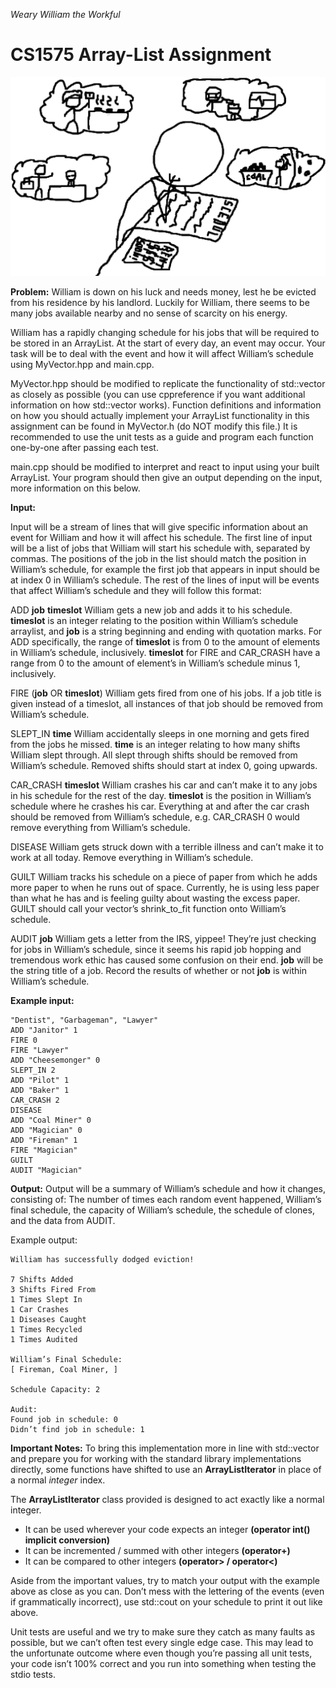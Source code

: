 _Weary William the Workful_
# CS1575 Array-List Assignment

![](workful-willy.png)

**Problem:**
William is down on his luck and needs money, lest he be evicted from his residence by his landlord. Luckily for William, there seems to be many jobs available nearby and no sense of scarcity on his energy. 

William has a rapidly changing schedule for his jobs that will be required to be stored in an ArrayList. At the start of every day, an event may occur. Your task will be to deal with the event and how it will affect William’s schedule using MyVector.hpp and main.cpp.

MyVector.hpp should be modified to replicate the functionality of std::vector as closely as possible (you can use cppreference if you want additional information on how std::vector works). Function definitions and information on how you should actually implement your ArrayList functionality in this assignment can be found in MyVector.h (do NOT modify this file.) It is recommended to use the unit tests as a guide and program each function one-by-one after passing each test.

main.cpp should be modified to interpret and react to input using your built ArrayList. Your program should then give an output depending on the input, more information on this below.

**Input:**

Input will be a stream of lines that will give specific information about an event for William and how it will affect his schedule. 
The first line of input will be a list of jobs that William will start his schedule with, separated by commas. The positions of the job in the list should match the position in William’s schedule, for example the first job that appears in input should be at index 0 in William’s schedule. The rest of the lines of input will be events that affect William’s schedule and they will follow this format:

ADD **job** **timeslot** 
William gets a new job and adds it to his schedule. 
**timeslot** is an integer relating to the position within William’s schedule arraylist, and **job** is a string beginning and ending with quotation marks.  For ADD specifically, the range of **timeslot** is from 0 to the amount of elements in William’s schedule, inclusively. **timeslot** for FIRE and CAR_CRASH have a range from 0 to the amount of element’s in William’s schedule minus 1, inclusively.

FIRE (**job** OR **timeslot**) 
William gets fired from one of his jobs. 
If a job title is given instead of a timeslot, all instances of that job should be removed from William’s schedule.

SLEPT_IN **time** 
William accidentally sleeps in one morning and gets fired from the jobs he missed.
**time** is an integer relating to how many shifts William slept through. All slept through shifts should be removed from William’s schedule. Removed shifts should start at index 0, going upwards.



CAR_CRASH **timeslot**
William crashes his car and can’t make it to any jobs in his schedule for the rest of the day.
**timeslot** is the position in William’s schedule where he crashes his car. Everything at and after the car crash should be removed from William’s schedule, e.g. CAR_CRASH 0 would remove everything from William’s schedule.


DISEASE
William gets struck down with a terrible illness and can’t make it to work at all today.
Remove everything in William’s schedule.

GUILT 
William tracks his schedule on a piece of paper from which he adds more paper to when he runs out of space. Currently, he is using less paper than what he has and is feeling guilty about wasting the excess paper. 
GUILT should call your vector’s shrink_to_fit function onto William’s schedule.

AUDIT **job** 
William gets a letter from the IRS, yippee! They’re just checking for jobs in William’s schedule, since it seems his rapid job hopping and tremendous work ethic has caused some confusion on their end.
**job** will be the string title of a job. Record the results of whether or not **job** is within William’s schedule.

**Example input:**

```
"Dentist", "Garbageman", "Lawyer"
ADD "Janitor" 1
FIRE 0
FIRE "Lawyer"
ADD "Cheesemonger" 0
SLEPT_IN 2
ADD "Pilot" 1
ADD "Baker" 1
CAR_CRASH 2
DISEASE
ADD "Coal Miner" 0
ADD "Magician" 0
ADD "Fireman" 1
FIRE "Magician"
GUILT
AUDIT "Magician"
```

**Output:**
Output will be a summary of William’s schedule and how it changes, consisting of:
The number of times each random event happened, William’s final schedule, the capacity of William’s schedule, the schedule of clones, and the data from AUDIT.

Example output:

```
William has successfully dodged eviction!

7 Shifts Added
3 Shifts Fired From
1 Times Slept In
1 Car Crashes
1 Diseases Caught
1 Times Recycled
1 Times Audited

William’s Final Schedule:
[ Fireman, Coal Miner, ]

Schedule Capacity: 2

Audit:
Found job in schedule: 0
Didn’t find job in schedule: 1
```

**Important Notes:**
To bring this implementation more in line with std::vector and prepare you for working with the standard library implementations directly, some functions have shifted to use an **ArrayListIterator** in place of a normal _integer_ index. 

The **ArrayListIterator** class provided is designed to act exactly like a normal integer.
* It can be used wherever your code expects an integer **(operator int() implicit conversion)**
* It can be incremented / summed with other integers **(operator+)**
* It can be compared to other integers **(operator> / operator<)**

  
Aside from the important values, try to match your output with the example above as close as you can. Don’t mess with the lettering of the events (even if grammatically incorrect), use std::cout on your schedule to print it out like above.

Unit tests are useful and we try to make sure they catch as many faults as possible, but we can’t often test every single edge case. This may lead to the unfortunate outcome where even though you’re passing all unit tests, your code isn’t 100% correct and you run into something when testing the stdio tests.

